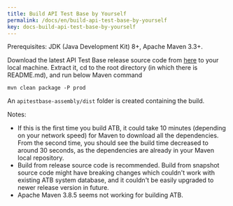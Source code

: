 ```yaml
---
title: Build API Test Base by Yourself
permalink: /docs/en/build-api-test-base-by-yourself
key: docs-build-api-test-base-by-yourself
---
```

Prerequisites: JDK (Java Development Kit) 8+, Apache Maven 3.3+.

Download the latest API Test Base release source code from [here](https://github.com/apitestbase/apitestbase/releases/latest) to your local machine. Extract it, cd to the root directory (in which there is README.md), and run below Maven command

`mvn clean package -P prod`

An `apitestbase-assembly/dist` folder is created containing the build.

Notes:
* If this is the first time you build ATB, it could take 10 minutes (depending on your network speed) for Maven to download all the dependencies. From the second time, you should see the build time decreased to around 30 seconds, as the dependencies are already in your Maven local repository.
* Build from release source code is recommended. Build from snapshot source code might have breaking changes which couldn't work with existing ATB system database, and it couldn't be easily upgraded to newer release version in future.
* Apache Maven 3.8.5 seems not working for building ATB.
  
